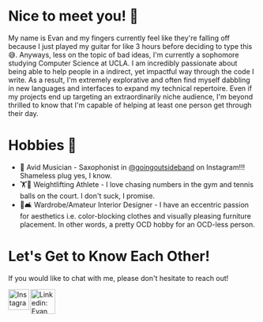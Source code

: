 <h1>Nice to meet you! 🤝</h1>
<p>My name is Evan and my fingers currently feel like they're falling off because I just played my guitar for like 3 hours before deciding
   to type this 😅. Anyways, less on the topic of bad ideas, I'm currently a sophomore studying Computer Science at UCLA. I am incredibly passionate 
   about being able to help people in a indirect, yet impactful way through the code I write. As a result, I'm extremely explorative 
   and often find myself dabbling in new languages and interfaces to expand my technical repertoire. Even if my projects end up targeting an 
   extraordinarily niche audience, I'm beyond thrilled to know that I'm capable of helping at least one person get through their day.
 
<h1>Hobbies 🧳</h1>
<ul>
   <li>🎵 Avid Musician - Saxophonist in <a href="https://www.instagram.com/goingoutsideband/">@goingoutsideband</a> on Instagram!!! 
          Shameless plug yes, I know. </li>
  <li>🏋🎾 Weightlifting Athlete - I love chasing numbers in the gym and tennis balls on the court. I don't suck, I promise.</li>
  <li>👖🛋 Wardrobe/Amateur Interior Designer - I have an eccentric passion for aesthetics i.e. color-blocking clothes and visually pleasing furniture 
    placement. In other words, a pretty OCD hobby for an OCD-less person.</li>
</ul>

<h1>Let's Get to Know Each Other!</h1>
  <p>If you would like to chat with me, please don't hesitate to reach out!</p>
  <a href="https://www.instagram.com/evanzhao_/">
   <img align='left' alt='Instagram: evanzhao_' src='https://upload.wikimedia.org/wikipedia/commons/e/e7/Instagram_logo_2016.svg' width=42px/>
  </a>
  <a href="https://www.linkedin.com/in/evan-zhao-8863a4229/">
  <img align='left' alt='Linkedin: Evan Zhao' src='https://user-images.githubusercontent.com/96805283/195971291-b60584e9-d020-4c01-8271-f9e1d3fd750e.png' width=50px/>
   </a>
<!---
EvanYZhao/EvanYZhao is a ✨ special ✨ repository because its `README.md` (this file) appears on your GitHub profile.
You can click the Preview link to take a look at your changes.
--->
